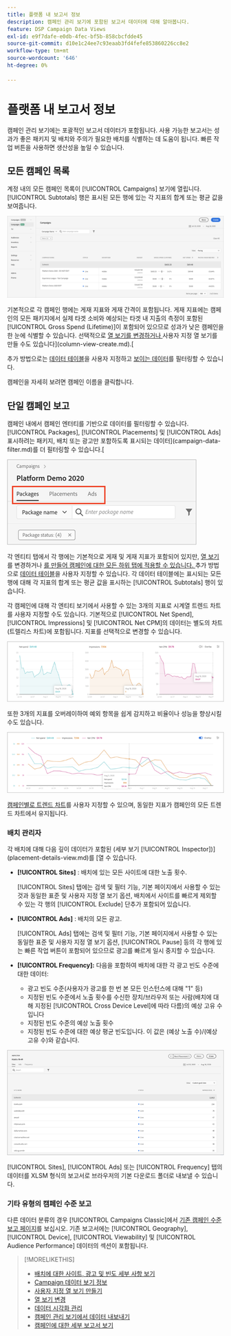 ```yaml
---
title: 플랫폼 내 보고서 정보
description: 캠페인 관리 보기에 포함된 보고서 데이터에 대해 알아봅니다.
feature: DSP Campaign Data Views
exl-id: e9f7dafe-e0db-4fec-bf5b-858cbcfdde45
source-git-commit: d10e1c24ee7c93eaab3fd4fefe853860226cc8e2
workflow-type: tm+mt
source-wordcount: '646'
ht-degree: 0%

---
```


# 플랫폼 내 보고서 정보

<!-- rename "About Performance Reports in Campaign Management Views?" -->
캠페인 관리 보기에는 포괄적인 보고서 데이터가 포함됩니다. 사용 가능한 보고서는 성과가 좋은 패키지 및 배치와 주의가 필요한 배치를 식별하는 데 도움이 됩니다. 빠른 작업 버튼을 사용하면 생산성을 높일 수 있습니다.

## 모든 캠페인 목록

계정 내의 모든 캠페인 목록이 [!UICONTROL Campaigns] 보기에 열립니다. [!UICONTROL Subtotals] 행은 표시된 모든 행에 있는 각 지표의 합계 또는 평균 값을 보여줍니다.

![캠페인 목록](/help/dsp/assets/campaigns-list.png)

기본적으로 각 캠페인 행에는 게재 지표와 게재 간격이 포함됩니다. 게재 지표에는 캠페인의 모든 패키지에서 실제 타겟 소비와 예상되는 타겟 내 지출의 측정이 포함된 [!UICONTROL Gross Spend (Lifetime)]이 포함되어 있으므로 성과가 낮은 캠페인을 한 눈에 식별할 수 있습니다. 선택적으로 [열 보기를 변경하거나 ](column-view-change.md)사용자 지정 열 보기를 만들 수도 있습니다](column-view-create.md).[

추가 방법으로는 [데이터 테이블](campaign-data-views-about.md)을 사용자 지정하고 [보이는 데이터](campaign-data-filter.md)를 필터링할 수 있습니다.

캠페인을 자세히 보려면 캠페인 이름을 클릭합니다.

## 단일 캠페인 보고

캠페인 내에서 캠페인 엔터티를 기반으로 데이터를 필터링할 수 있습니다. [!UICONTROL Packages], [!UICONTROL Placements] 및 [!UICONTROL Ads] 표시하려는 패키지, 배치 또는 광고만 포함하도록 표시되는 데이터](campaign-data-filter.md)를 더 필터링할 수 있습니다.[

![캠페인 엔티티 탭](/help/dsp/assets/campaign-subtabs.png)

각 엔티티 탭에서 각 행에는 기본적으로 게재 및 게재 지표가 포함되어 있지만, [열 보기](column-view-change.md)를 변경하거나 [를 만들어 캠페인에 대한 모든 하위 탭에 적용할 수 있습니다. ](column-view-create.md) 추가 방법으로 [데이터 테이블](campaign-data-views-about.md)을 사용자 지정할 수 있습니다. 각 데이터 테이블에는 표시되는 모든 행에 대해 각 지표의 합계 또는 평균 값을 표시하는 [!UICONTROL Subtotals] 행이 있습니다.

각 캠페인에 대해 각 엔티티 보기에서 사용할 수 있는 3개의 지표로 시계열 트렌드 차트를 사용자 지정할 수도 있습니다. 기본적으로 [!UICONTROL Net Spend], [!UICONTROL Impressions] 및 [!UICONTROL Net CPM]의 데이터는 별도의 차트(트렐리스 차트)에 포함됩니다. 지표를 선택적으로 변경할 수 있습니다.

![세 개의 지표에 대한 개별 트렌드 차트](/help/dsp/assets/trend-chart-separate.png)

또한 3개의 지표를 오버레이하여 예외 항목을 쉽게 감지하고 비율이나 성능을 향상시킬 수도 있습니다.

![오버레이가 있는 트렌드 차트](/help/dsp/assets/trend-chart.png)

[캠페인별로 트렌드 차트](campaign-data-visualization-manage.md)를 사용자 지정할 수 있으며, 동일한 지표가 캠페인의 모든 트렌드 차트에서 유지됩니다.

### 배치 관리자

각 배치에 대해 다음 깊이 데이터가 포함된 (세부 보기 [!UICONTROL Inspector])](placement-details-view.md)를 [열 수 있습니다.

* **[!UICONTROL Sites]** : 배치에 있는 모든 사이트에 대한 노출 횟수.

   [!UICONTROL Sites] 탭에는 검색 및 필터 기능, 기본 페이지에서 사용할 수 있는 것과 동일한 표준 및 사용자 지정 열 보기 옵션, 배치에서 사이트를 빠르게 제외할 수 있는 각 행의 [!UICONTROL Exclude] 단추가 포함되어 있습니다.

* **[!UICONTROL Ads]** : 배치의 모든 광고.

   [!UICONTROL Ads] 탭에는 검색 및 필터 기능, 기본 페이지에서 사용할 수 있는 동일한 표준 및 사용자 지정 열 보기 옵션, [!UICONTROL Pause] 등의 각 행에 있는 빠른 작업 버튼이 포함되어 있으므로 광고를 빠르게 일시 중지할 수 있습니다.

* **[!UICONTROL Frequency]:** 다음을 포함하여 배치에 대한 각 광고 빈도 수준에 대한 데이터:
   * 광고 빈도 수준(사용자가 광고를 한 번 본 모든 인스턴스에 대해 &quot;1&quot; 등)
   * 지정된 빈도 수준에서 노출 횟수를 수신한 장치/브라우저 또는 사람(배치에 대해 지정된 [!UICONTROL Cross Device Level]에 따라 다름)의 예상 고유 수입니다
   * 지정된 빈도 수준의 예상 노출 횟수
   * 지정된 빈도 수준에 대한 예상 평균 빈도입니다. 이 값은 (예상 노출 수)/(예상 고유 수)와 같습니다.

![배치 검사자](/help/dsp/assets/placement-inspector-sites.png)

[!UICONTROL Sites], [!UICONTROL Ads] 또는 [!UICONTROL Frequency] 탭의 데이터를 XLSM 형식의 보고서로 브라우저의 기본 다운로드 폴더로 내보낼 수 있습니다.

### 기타 유형의 캠페인 수준 보고

다른 데이터 분류의 경우 [!UICONTROL Campaigns Classic]에서 [기존 캠페인 수준 보고 페이지](/help/dsp/campaign-management/campaigns/campaign-view-report.md)를 보십시오. 기존 보고서에는 [!UICONTROL Geography], [!UICONTROL Device], [!UICONTROL Viewability] 및 [!UICONTROL Audience Performance] 데이터의 섹션이 포함됩니다.

>[!MORELIKETHIS]
>
>* [배치에 대한 사이트, 광고 및 빈도 세부 사항 보기](placement-details-view.md)
>* [Campaign 데이터 보기 정보](campaign-data-views-about.md)
>* [사용자 지정 열 보기 만들기](column-view-create.md)
>* [열 보기 변경](column-view-change.md)
>* [데이터 시각화 관리](campaign-data-visualization-manage.md)
>* [캠페인 관리 보기에서 데이터 내보내기](campaign-export-data.md)
>* [캠페인에 대한 세부 보고서 보기](/help/dsp/campaign-management/campaigns/campaign-view-report.md)

